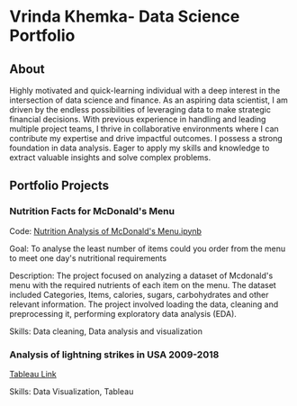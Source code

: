# Vrinda Khemka- Data Science Portfolio 
## About
Highly motivated and quick-learning individual with a deep interest in the intersection of data science and finance. As an aspiring data scientist, I am driven by the endless possibilities of leveraging data to make strategic financial decisions. With previous experience in handling and leading multiple project teams, I thrive in collaborative environments where I can contribute my expertise and drive impactful outcomes. I possess a strong foundation in data analysis. Eager to apply my skills and knowledge to extract valuable insights and solve complex problems.

## 

## Portfolio Projects

### Nutrition Facts for McDonald's Menu

Code: [Nutrition Analysis of McDonald's Menu.ipynb](https://github.com/VrindaKhemka/Portfolio-Projects/blob/9ff004e1846ab6b442e956f6818e94a67192e28f/Nutrition%20Analysis%20of%20McDonald's%20Menu.ipynb)

Goal: To analyse the least number of items could you order from the menu to meet one day's nutritional requirements

Description:  The project focused on analyzing a dataset of Mcdonald's menu with the required nutrients of each item on the menu. The dataset included Categories, Items, calories, sugars, carbohydrates and other relevant information. The project involved loading the data, cleaning and preprocessing it, performing exploratory data analysis (EDA).

Skills: Data cleaning, Data analysis and visualization

### Analysis of lightning strikes in USA 2009-2018

[Tableau Link](https://public.tableau.com/app/profile/vrinda.khemka)

Skills: Data Visualization, Tableau




